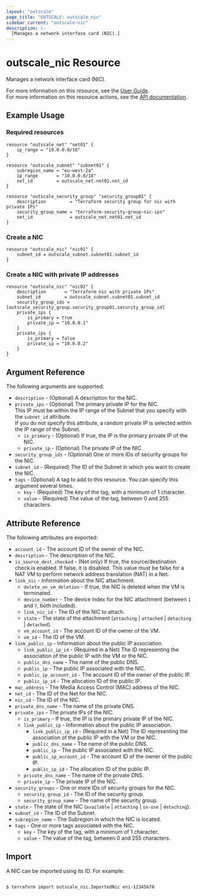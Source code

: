 ```yaml
---
layout: "outscale"
page_title: "OUTSCALE: outscale_nic"
sidebar_current: "outscale-nic"
description: |-
  [Manages a network interface card (NIC).]
---
```


# outscale_nic Resource

Manages a network interface card (NIC).

For more information on this resource, see the [User Guide](https://docs.outscale.com/en/userguide/About-FNIs.html).  
For more information on this resource actions, see the [API documentation](https://docs.outscale.com/api#3ds-outscale-api-nic).

## Example Usage

### Required resources

```hcl
resource "outscale_net" "net01" {
    ip_range = "10.0.0.0/16"
}

resource "outscale_subnet" "subnet01" {
    subregion_name = "eu-west-2a"
    ip_range       = "10.0.0.0/18"
    net_id         = outscale_net.net01.net_id
}

resource "outscale_security_group" "security_group01" {
    description         = "Terraform security group for nic with private IPs"
    security_group_name = "terraform-security-group-nic-ips"
    net_id              = outscale_net.net01.net_id
}
```

### Create a NIC

```hcl
resource "outscale_nic" "nic01" {
    subnet_id = outscale_subnet.subnet01.subnet_id
}

```

### Create a NIC with private IP addresses

```hcl
resource "outscale_nic" "nic02" {
    description       = "Terraform nic with private IPs"
    subnet_id         = outscale_subnet.subnet01.subnet_id
    security_group_ids = [outscale_security_group.security_group01.security_group_id]
    private_ips {
        is_primary = true
        private_ip = "10.0.0.1"
    }
    private_ips {
        is_primary = false
        private_ip = "10.0.0.2"
    }
}
```

## Argument Reference

The following arguments are supported:

* `description` - (Optional) A description for the NIC.
* `private_ips` - (Optional) The primary private IP for the NIC.<br />
This IP must be within the IP range of the Subnet that you specify with the `subnet_id` attribute.<br />
If you do not specify this attribute, a random private IP is selected within the IP range of the Subnet.
    * `is_primary` - (Optional) If true, the IP is the primary private IP of the NIC.
    * `private_ip` - (Optional) The private IP of the NIC.
* `security_group_ids` - (Optional) One or more IDs of security groups for the NIC.
* `subnet_id` - (Required) The ID of the Subnet in which you want to create the NIC.
* `tags` - (Optional) A tag to add to this resource. You can specify this argument several times.
    * `key` - (Required) The key of the tag, with a minimum of 1 character.
    * `value` - (Required) The value of the tag, between 0 and 255 characters.

## Attribute Reference

The following attributes are exported:

* `account_id` - The account ID of the owner of the NIC.
* `description` - The description of the NIC.
* `is_source_dest_checked` - (Net only) If true, the source/destination check is enabled. If false, it is disabled. This value must be false for a NAT VM to perform network address translation (NAT) in a Net.
* `link_nic` - Information about the NIC attachment.
    * `delete_on_vm_deletion` - If true, the NIC is deleted when the VM is terminated.
    * `device_number` - The device index for the NIC attachment (between `1` and `7`, both included).
    * `link_nic_id` - The ID of the NIC to attach.
    * `state` - The state of the attachment (`attaching` \| `attached` \| `detaching` \| `detached`).
    * `vm_account_id` - The account ID of the owner of the VM.
    * `vm_id` - The ID of the VM.
* `link_public_ip` - Information about the public IP association.
    * `link_public_ip_id` - (Required in a Net) The ID representing the association of the public IP with the VM or the NIC.
    * `public_dns_name` - The name of the public DNS.
    * `public_ip` - The public IP associated with the NIC.
    * `public_ip_account_id` - The account ID of the owner of the public IP.
    * `public_ip_id` - The allocation ID of the public IP.
* `mac_address` - The Media Access Control (MAC) address of the NIC.
* `net_id` - The ID of the Net for the NIC.
* `nic_id` - The ID of the NIC.
* `private_dns_name` - The name of the private DNS.
* `private_ips` - The private IPs of the NIC.
    * `is_primary` - If true, the IP is the primary private IP of the NIC.
    * `link_public_ip` - Information about the public IP association.
        * `link_public_ip_id` - (Required in a Net) The ID representing the association of the public IP with the VM or the NIC.
        * `public_dns_name` - The name of the public DNS.
        * `public_ip` - The public IP associated with the NIC.
        * `public_ip_account_id` - The account ID of the owner of the public IP.
        * `public_ip_id` - The allocation ID of the public IP.
    * `private_dns_name` - The name of the private DNS.
    * `private_ip` - The private IP of the NIC.
* `security_groups` - One or more IDs of security groups for the NIC.
    * `security_group_id` - The ID of the security group.
    * `security_group_name` - The name of the security group.
* `state` - The state of the NIC (`available` \| `attaching` \| `in-use` \| `detaching`).
* `subnet_id` - The ID of the Subnet.
* `subregion_name` - The Subregion in which the NIC is located.
* `tags` - One or more tags associated with the NIC.
    * `key` - The key of the tag, with a minimum of 1 character.
    * `value` - The value of the tag, between 0 and 255 characters.

## Import

A NIC can be imported using its ID. For example:

```console

$ terraform import outscale_nic.ImportedNic eni-12345678

```
